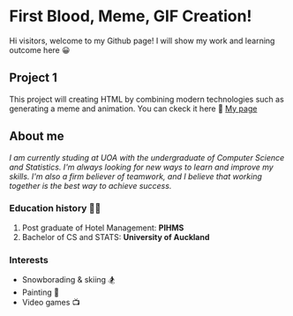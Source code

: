 # First Blood, Meme, GIF Creation!
Hi visitors, welcome to my Github page!
I will show my work and learning outcome here :grinning:

## Project 1
This project will creating HTML by combining modern technologies such as generating a meme and animation. You can ckeck it here :dash: [My page](https://taviralin.github.io/Stats-220/)

## About me
*I am currently studing at UOA with the undergraduate of Computer Science and Statistics. I'm always looking for new ways to learn and improve my skills. I'm also a firm believer of teamwork, and I believe that working together is the best way to achieve success.*

### Education history :woman_student:
1. Post graduate of Hotel Management: **PIHMS**
2. Bachelor of CS and STATS: **University of Auckland**

### Interests
* Snowborading & skiing :snowboarder:
* Painting :art:
* Video games :tv:
